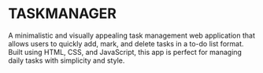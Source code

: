 # TASKMANAGER
A minimalistic and visually appealing task management web application that allows users to quickly add, mark, and delete tasks in a to-do list format. Built using HTML, CSS, and JavaScript, this app is perfect for managing daily tasks with simplicity and style.
